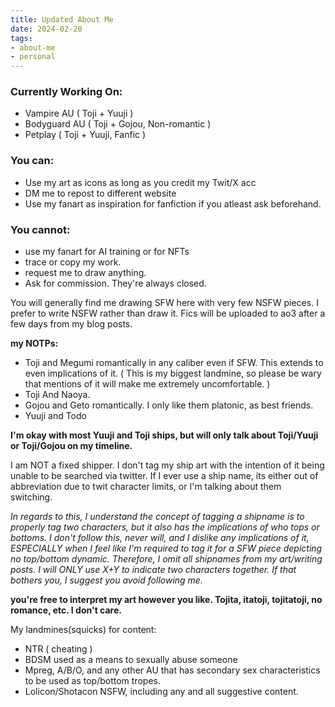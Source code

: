 ```yaml
---
title: Updated About Me
date: 2024-02-20
tags:
- about-me
- personal
---
```

### Currently Working On: ###
- Vampire AU ( Toji + Yuuji )
- Bodyguard AU ( Toji + Gojou, Non-romantic )
- Petplay ( Toji + Yuuji, Fanfic )

### You can: ###
- Use my art as icons as long as you credit my Twit/X acc
- DM me to repost to different website
- Use my fanart as inspiration for fanfiction if you atleast ask beforehand.
 
### You cannot: ###
- use my fanart for AI training or for NFTs
- trace or copy my work. 
- request me to draw anything.
- Ask for commission. They're always closed.
 
You will generally find me drawing SFW here with very few NSFW pieces. I prefer to write NSFW rather than draw it. Fics will be uploaded to ao3 after a few days from my blog posts.
 
**my NOTPs:**
- Toji and Megumi romantically in any caliber even if SFW. This extends to even implications of it. ( This is my biggest landmine, so please be wary that mentions of it will make me extremely uncomfortable. )
- Toji And Naoya.
- Gojou and Geto romantically. I only like them platonic, as best friends. 
- Yuuji and Todo 
 
**I'm okay with most Yuuji and Toji ships, but will only talk about Toji/Yuuji or Toji/Gojou on my timeline.**
 
I am NOT a fixed shipper. I don't tag my ship art with the intention of it being unable to be searched via twitter. If I ever use a ship name, its either out of abbreviation due to twit character limits, or I'm talking about them switching. 
 
*In regards to this, I understand the concept of tagging a shipname is to properly tag two characters, but it also has the implications of who tops or bottoms. I don't follow this, never will, and I dislike any implications of it, ESPECIALLY when I feel like I'm required to tag it for a SFW piece depicting no top/bottom dynamic. Therefore, I omit all shipnames from my art/writing posts. I will ONLY use X+Y to indicate two characters together. If that bothers you, I suggest you avoid following me.*
 
**you're free to interpret my art however you like. Tojita, itatoji, tojitatoji, no romance, etc. I don't care.**
 
 
My landmines(squicks) for content:
- NTR ( cheating )
- BDSM used as a means to sexually abuse someone
- Mpreg, A/B/O, and any other AU that has secondary sex characteristics to be used as top/bottom tropes. 
- Lolicon/Shotacon NSFW, including any and all suggestive content. 